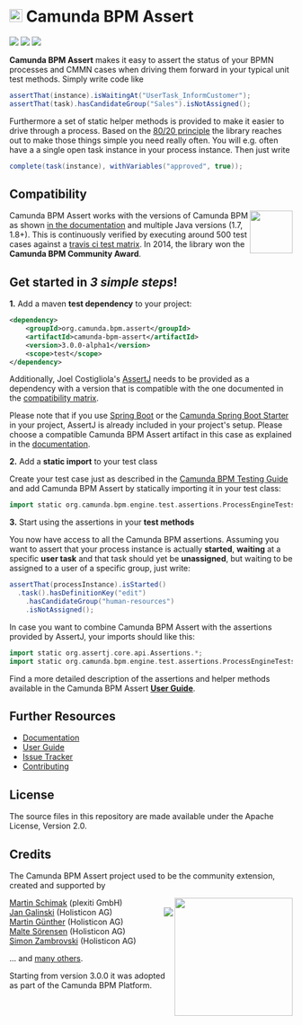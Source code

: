 # <img src="http://camunda.github.io/camunda-bpm-assert/resources/images/camunda.png" width="23" height="23"></img>&nbsp;Camunda BPM Assert

<a href="https://travis-ci.org/camunda/camunda-bpm-assert"><img src="https://travis-ci.org/camunda/camunda-bpm-assert.svg?branch=master"/></a>
<a href="./LICENSE"><img src="https://img.shields.io/badge/License-Apache%202.0-blue.svg"/></a>
<a href="https://maven-badges.herokuapp.com/maven-central/org.camunda.bpm.assert/camunda-bpm-assert"><img src="https://maven-badges.herokuapp.com/maven-central/org.camunda.bpm.assert/camunda-bpm-assert/badge.svg"/></a>

**Camunda BPM Assert** makes it easy to assert the status of your BPMN processes and CMMN cases when driving them forward in your typical unit test methods. Simply write code like

```groovy
assertThat(instance).isWaitingAt("UserTask_InformCustomer");
assertThat(task).hasCandidateGroup("Sales").isNotAssigned();
```

Furthermore a set of static helper methods is provided to make it easier to drive through a process. Based on the [80/20 principle](https://en.wikipedia.org/wiki/Pareto_principle) the library reaches out to make those things simple you need really often. You will e.g. often have a a single open task instance in your process instance. Then just write
 
```groovy
complete(task(instance), withVariables("approved", true));
```

## Compatibility

<img src="http://camunda.github.io/camunda-bpm-assert/resources/images/community-award.png" align="right" width="76">Camunda BPM Assert works with the versions of Camunda BPM as shown [in the documentation](https://docs.camunda.org/manual/develop/user-guide/testing/#assertions-version-compatibility) and multiple Java versions (1.7, 1.8+). This is continuously verified by executing around 500 test cases against a [travis ci test matrix](https://travis-ci.org/camunda/camunda-bpm-assert). In 2014, the library won the **Camunda BPM Community Award**. 

## Get started in _3 simple steps_!

**1.** Add a maven **test dependency** to your project:

```xml  
<dependency>
    <groupId>org.camunda.bpm.assert</groupId>
    <artifactId>camunda-bpm-assert</artifactId>
    <version>3.0.0-alpha1</version>
    <scope>test</scope>
</dependency>
```

Additionally, Joel Costigliola's [AssertJ](http://joel-costigliola.github.io/assertj/) needs to be provided as a dependency with a version that is compatible with the one documented in the [compatibility matrix](https://docs.camunda.org/manual/develop/user-guide/testing/#assertions-version-compatibility).

Please note that if you use [Spring Boot](https://spring.io/projects/spring-boot) or the [Camunda Spring Boot Starter](https://docs.camunda.org/manual/latest/user-guide/spring-boot-integration/) in your project, AssertJ is already included in your project's setup. Please choose a compatible Camunda BPM Assert artifact in this case as explained in the [documentation](https://docs.camunda.org/manual/develop/user-guide/testing#camunda-assertions).

**2.** Add a **static import** to your test class

Create your test case just as described in the [Camunda BPM Testing Guide](https://docs.camunda.org/manual/latest/user-guide/testing/) and add Camunda BPM Assert by statically importing it in your test class:

```groovy  
import static org.camunda.bpm.engine.test.assertions.ProcessEngineTests.*;
```

**3.** Start using the assertions in your **test methods**

You now have access to all the Camunda BPM assertions. Assuming you want to assert that your process instance is actually **started**, **waiting** at a specific **user task** and that task should yet be **unassigned**, but waiting to be assigned to a user of a specific group, just write:

```groovy
assertThat(processInstance).isStarted()
  .task().hasDefinitionKey("edit")
    .hasCandidateGroup("human-resources")
    .isNotAssigned();
```

In case you want to combine Camunda BPM Assert with the assertions provided by AssertJ, your imports should like this:
```groovy  
import static org.assertj.core.api.Assertions.*;
import static org.camunda.bpm.engine.test.assertions.ProcessEngineTests.*;
```

Find a more detailed description of the assertions and helper methods available in the Camunda BPM Assert [**User Guide**](./camunda-bpm-assert/README.md).

## Further Resources

* [Documentation](https://docs.camunda.org/manual/develop/user-guide/testing#camunda-assertions)
* [User Guide](./camunda-bpm-assert/README.md)
* [Issue Tracker](https://app.camunda.com/jira/browse/CAM/component/14065) 
* [Contributing](./CONTRIBUTING.md)

## License

The source files in this repository are made available under the Apache License, Version 2.0.

## Credits

The Camunda BPM Assert project used to be the community extension, created and supported by

<a href="http://plexiti.com"><img src="http://plexiti.com/en/img/logo.png" align="right" width="210"></img></a>[Martin Schimak](https://github.com/martinschimak) (plexiti GmbH)<br>
<a href="http://www.holisticon.de"><img src="https://www.holisticon.de/wp-content/uploads/2013/05/holisticon-logo-hamburg.gif" align="right" /></a>[Jan Galinski](https://github.com/jangalinski) (Holisticon AG)<br>
[Martin Günther](https://github.com/margue) (Holisticon AG)<br>
[Malte Sörensen](https://github.com/malteser) (Holisticon AG)<br>
[Simon Zambrovski](https://github.com/zambrovski) (Holisticon AG)

... and [many others](https://github.com/camunda/camunda-bpm-assert/graphs/contributors).

Starting from version 3.0.0 it was adopted as part of the Camunda BPM Platform.
